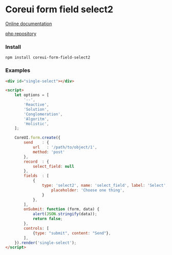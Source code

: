 # Coreui form field select2

[Online documentation](https://n2ref.github.io/coreui-form-field-select2)

[php repository](https://n2ref.github.io/coreui-form-field-php)


### Install

```shell
npm install coreui-form-field-select2
```


### Examples

```html
<div id="single-select"></div>

<script>
    let options = [
        '--',
        'Reactive',
        'Solution',
        'Conglomeration',
        'Algoritm',
        'Holistic',
    ];

    CoreUI.form.create({
        send    : {
            url   : '/path/to/object/1',
            method: 'post'
        },
        record  : {
            select_field: null
        },
        fields  : [
            {
                type: 'select2', name: 'select_field', label: 'Select', width: 250, options: options, select2: {
                    placeholder: 'Choose one thing',
                }
            },
        ],
        onSubmit: function (form, data) {
            alert(JSON.stringify(data));
            return false;
        },
        controls: [
            {type: "submit", content: "Send"},
        ],
    }).render('single-select');
</script>
```